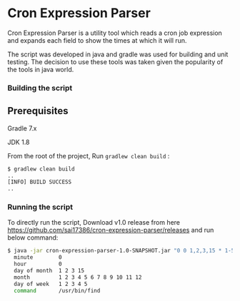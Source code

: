 # Cron Expression Parser



Cron Expression Parser is a utility tool which reads a cron job expression and expands each field
to show the times at which it will run.

The script was developed in java and gradle was used for building and unit testing.
The decision to use these tools was taken given the popularity of the tools in java world.


### Building the script
## Prerequisites
Gradle 7.x

JDK 1.8

From the root of the project, Run `gradlew clean build` :
```bash
$ gradlew clean build
..
[INFO] BUILD SUCCESS
..
```

### Running the script
To directly run the script, Download v1.0 release from here https://github.com/sai17386/cron-expression-parser/releases and run below command:

```bash
$ java -jar cron-expression-parser-1.0-SNAPSHOT.jar "0 0 1,2,3,15 * 1-5 /usr/bin/find"
  minute        0
  hour          0
  day of month  1 2 3 15
  month         1 2 3 4 5 6 7 8 9 10 11 12
  day of week   1 2 3 4 5
  command       /usr/bin/find
```